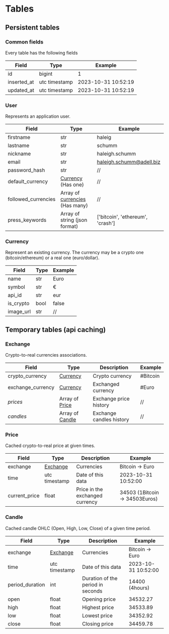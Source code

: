 # Tables

## Persistent tables

### Common fields

Every table has the following fields

| Field       | Type          | Example             |
| ----------- | ------------- | ------------------- |
| id          | bigint        | 1                   |
| inserted_at | utc timestamp | 2023-10-31 10:52:19 |
| updated_at  | utc timestamp | 2023-10-31 10:52:19 |

### User

Represents an application user.

| Field               | Type                                        | Example                          |
| ------------------- | ------------------------------------------- | -------------------------------- |
| firstname           | str                                         | haleig                           |
| lastname            | str                                         | schumm                           |
| nickname            | str                                         | haleigh.schumm                   |
| email               | str                                         | haleigh.schumm@adell.biz         |
| password_hash       | str                                         | //                               |
| default_currency    | [Currency](#currency) (Has one)             | //                               |
| followed_currencies | Array of [currencies](#currency) (Has many) | //                               |
| press_keywords      | Array of string (json format)               | ['bitcoin', 'ethereum', 'crash'] |

### Currency

Represent an existing currency. The currency may be a crypto one (bitcoin/ethereum) or a real one (euro/dollar).

| Field     | Type | Example |
| --------- | ---- | ------- |
| name      | str  | Euro    |
| symbol    | str  | €       |
| api_id    | str  | eur     |
| is_crypto | bool | false   |
| image_url | str  | //      |

## Temporary tables (api caching)

### Exchange

Crypto-to-real currencies associations.

| Field             | Type                       | Description              | Example  |
| ----------------- | -------------------------- | ------------------------ | -------- |
| crypto_currency   | [Currency](#currency)      | Crypto currency          | #Bitcoin |
| exchange_currency | [Currency](#currency)      | Exchanged currency       | #Euro    |
| _prices_          | Array of [Price](#price)   | Exchange price history   | //       |
| _candles_         | Array of [Candle](#candle) | Exchange candles history | //       |

### Price

Cached crypto-to-real price at given times.

| Field         | Type                  | Description                     | Example                        |
| ------------- | --------------------- | ------------------------------- | ------------------------------ |
| exchange      | [Exchange](#exchange) | Currencies                      | Bitcoin -> Euro                |
| time          | utc timestamp         | Date of this data               | 2023-10-31 10:52:00            |
| current_price | float                 | Price in the exchanged currency | 34503 (1Bitcoin -> 34503Euros) |

### Candle

Cached candle OHLC (Open, High, Low, Close) of a given time period.

| Field           | Type                           | Description                       | Example             |
| --------------- | ------------------------------ | --------------------------------- | ------------------- |
| exchange        | [Exchange](#exchange-currency) | Currencies                        | Bitcoin -> Euro     |
| time            | utc timestamp                  | Date of this data                 | 2023-10-31 10:52:00 |
| period_duration | int                            | Duration of the period in seconds | 14400 (4hours)      |
| open            | float                          | Opening price                     | 34532.27            |
| high            | float                          | Highest price                     | 34533.89            |
| low             | float                          | Lowest price                      | 34352.92            |
| close           | float                          | Closing price                     | 34459.78            |
